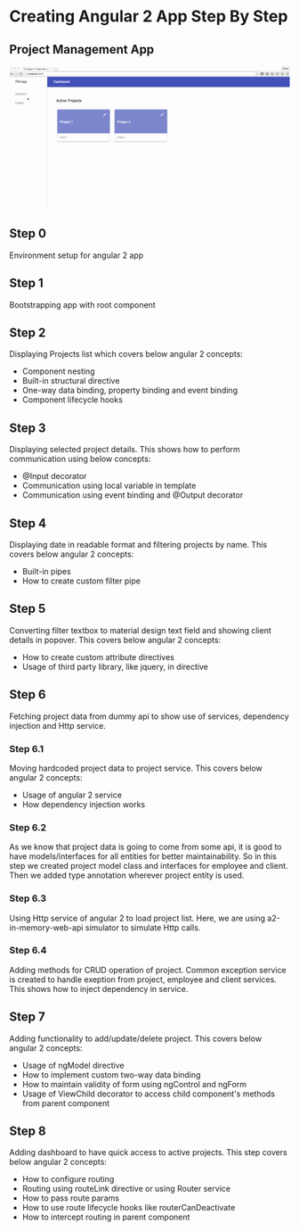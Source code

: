 # Creating Angular 2 App Step By Step

## Project Management App
![project-management-app](https://raw.githubusercontent.com/shripalsoni04/angular2-tutorial/master/images/0-Intro/0_1-Output-of-project-management-app.gif)

## Step 0
Environment setup for angular 2 app

## Step 1
Bootstrapping app with root component

## Step 2
Displaying Projects list which covers below angular 2 concepts:
- Component nesting
- Built-in structural directive
- One-way data binding, property binding and event binding
- Component lifecycle hooks

## Step 3
Displaying selected project details. This shows how to perform communication using below concepts:
- @Input decorator
- Communication using local variable in template
- Communication using event binding and @Output decorator

## Step 4
Displaying date in readable format and filtering projects by name. This covers below angular 2 concepts:
- Built-in pipes
- How to create custom filter pipe

## Step 5
Converting filter textbox to material design text field and showing client details in popover. This covers below angular 2 concepts:
- How to create custom attribute directives
- Usage of third party library, like jquery, in directive

## Step 6
Fetching project data from dummy api to show use of services, dependency injection and Http service.

### Step 6.1
Moving hardcoded project data to project service. This covers below angular 2 concepts:
- Usage of angular 2 service
- How dependency injection works

### Step 6.2
As we know that project data is going to come from some api, it is good to have models/interfaces for all entities for better maintainability. 
So in this step we created project model class and interfaces for employee and client. Then we added type annotation wherever project entity is used.

### Step 6.3
Using Http service of angular 2 to load project list. Here, we are using a2-in-memory-web-api simulator to simulate Http calls.

### Step 6.4
Adding methods for CRUD operation of project. Common exception service is created to handle exeption from project, employee and client services. This shows how to 
inject dependency in service.

## Step 7
Adding functionality to add/update/delete project. This covers below angular 2 concepts:
- Usage of ngModel directive
- How to implement custom two-way data binding
- How to maintain validity of form using ngControl and ngForm
- Usage of ViewChild decorator to access child component's methods from parent component 

## Step 8
Adding dashboard to have quick access to active projects. This step covers below angular 2 concepts: 
- How to configure routing
- Routing using routeLink directive or using Router service
- How to pass route params 
- How to use route lifecycle hooks like routerCanDeactivate
- How to intercept routing in parent component